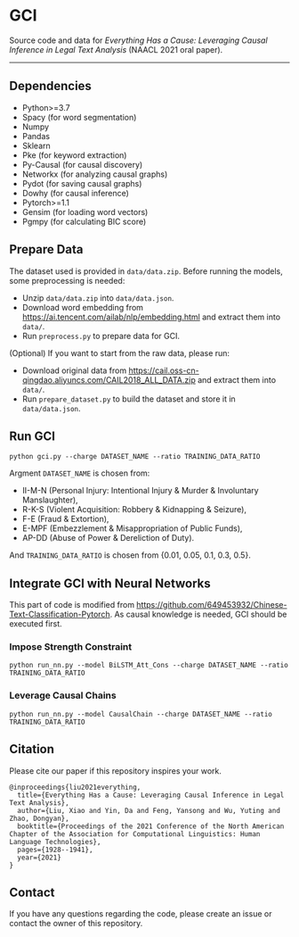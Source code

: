 ﻿# GCI
Source code and data for *Everything Has a Cause: Leveraging Causal Inference in Legal Text Analysis* (NAACL 2021 oral paper).

---

## Dependencies
 - Python>=3.7
 - Spacy (for word segmentation)
 - Numpy
 - Pandas
 - Sklearn
 - Pke (for keyword extraction)
 - Py-Causal (for causal discovery)
 - Networkx (for analyzing causal graphs)
 - Pydot (for saving causal graphs)
 - Dowhy (for causal inference)
 - Pytorch>=1.1
 - Gensim (for loading word vectors)
 - Pgmpy (for calculating BIC score)

## Prepare Data
The dataset used is provided in `data/data.zip`. 
Before running the models, some preprocessing is needed:
 - Unzip `data/data.zip` into `data/data.json`.
 - Download word embedding from https://ai.tencent.com/ailab/nlp/embedding.html  and extract them into `data/`.
 - Run `preprocess.py` to prepare data for GCI.
 
(Optional) If you want to start from the raw data, please run:
 - Download original data from https://cail.oss-cn-qingdao.aliyuncs.com/CAIL2018_ALL_DATA.zip and extract them into `data/`.
 - Run `prepare_dataset.py` to build the dataset and store it in `data/data.json`.


## Run GCI
```
python gci.py --charge DATASET_NAME --ratio TRAINING_DATA_RATIO
```
Argment `DATASET_NAME` is chosen from:

 - II-M-N (Personal Injury: Intentional Injury & Murder & Involuntary Manslaughter),
 - R-K-S (Violent Acquisition: Robbery & Kidnapping & Seizure),
 - F-E (Fraud & Extortion),
 - E-MPF (Embezzlement & Misappropriation of Public Funds),
 - AP-DD (Abuse of Power & Dereliction of Duty).
 
And `TRAINING_DATA_RATIO` is chosen from {0.01, 0.05, 0.1, 0.3, 0.5}.

## Integrate GCI with Neural Networks
This part of code is modified from https://github.com/649453932/Chinese-Text-Classification-Pytorch. As causal knowledge is needed, GCI should be executed first.
### Impose Strength Constraint
```
python run_nn.py --model BiLSTM_Att_Cons --charge DATASET_NAME --ratio TRAINING_DATA_RATIO
```
### Leverage Causal Chains
```
python run_nn.py --model CausalChain --charge DATASET_NAME --ratio TRAINING_DATA_RATIO
```

## Citation
Please cite our paper if this repository inspires your work.
```
@inproceedings{liu2021everything,
  title={Everything Has a Cause: Leveraging Causal Inference in Legal Text Analysis},
  author={Liu, Xiao and Yin, Da and Feng, Yansong and Wu, Yuting and Zhao, Dongyan},
  booktitle={Proceedings of the 2021 Conference of the North American Chapter of the Association for Computational Linguistics: Human Language Technologies},
  pages={1928--1941},
  year={2021}
}
```

## Contact
If you have any questions regarding the code, please create an issue or contact the owner of this repository.